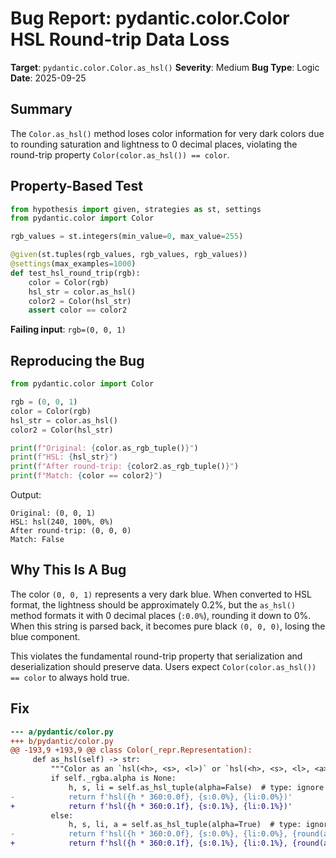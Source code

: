# Bug Report: pydantic.color.Color HSL Round-trip Data Loss

**Target**: `pydantic.color.Color.as_hsl()`
**Severity**: Medium
**Bug Type**: Logic
**Date**: 2025-09-25

## Summary

The `Color.as_hsl()` method loses color information for very dark colors due to rounding saturation and lightness to 0 decimal places, violating the round-trip property `Color(color.as_hsl()) == color`.

## Property-Based Test

```python
from hypothesis import given, strategies as st, settings
from pydantic.color import Color

rgb_values = st.integers(min_value=0, max_value=255)

@given(st.tuples(rgb_values, rgb_values, rgb_values))
@settings(max_examples=1000)
def test_hsl_round_trip(rgb):
    color = Color(rgb)
    hsl_str = color.as_hsl()
    color2 = Color(hsl_str)
    assert color == color2
```

**Failing input**: `rgb=(0, 0, 1)`

## Reproducing the Bug

```python
from pydantic.color import Color

rgb = (0, 0, 1)
color = Color(rgb)
hsl_str = color.as_hsl()
color2 = Color(hsl_str)

print(f"Original: {color.as_rgb_tuple()}")
print(f"HSL: {hsl_str}")
print(f"After round-trip: {color2.as_rgb_tuple()}")
print(f"Match: {color == color2}")
```

Output:
```
Original: (0, 0, 1)
HSL: hsl(240, 100%, 0%)
After round-trip: (0, 0, 0)
Match: False
```

## Why This Is A Bug

The color `(0, 0, 1)` represents a very dark blue. When converted to HSL format, the lightness should be approximately 0.2%, but the `as_hsl()` method formats it with 0 decimal places (`:0.0%`), rounding it down to 0%. When this string is parsed back, it becomes pure black `(0, 0, 0)`, losing the blue component.

This violates the fundamental round-trip property that serialization and deserialization should preserve data. Users expect `Color(color.as_hsl()) == color` to always hold true.

## Fix

```diff
--- a/pydantic/color.py
+++ b/pydantic/color.py
@@ -193,9 +193,9 @@ class Color(_repr.Representation):
     def as_hsl(self) -> str:
         """Color as an `hsl(<h>, <s>, <l>)` or `hsl(<h>, <s>, <l>, <a>)` string."""
         if self._rgba.alpha is None:
             h, s, li = self.as_hsl_tuple(alpha=False)  # type: ignore
-            return f'hsl({h * 360:0.0f}, {s:0.0%}, {li:0.0%})'
+            return f'hsl({h * 360:0.1f}, {s:0.1%}, {li:0.1%})'
         else:
             h, s, li, a = self.as_hsl_tuple(alpha=True)  # type: ignore
-            return f'hsl({h * 360:0.0f}, {s:0.0%}, {li:0.0%}, {round(a, 2)})'
+            return f'hsl({h * 360:0.1f}, {s:0.1%}, {li:0.1%}, {round(a, 2)})'
```